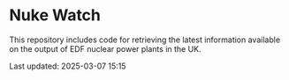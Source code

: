 # Nuke Watch

This repository includes code for retrieving the latest information available on the output of EDF nuclear power plants in the UK.

Last updated: 2025-03-07 15:15